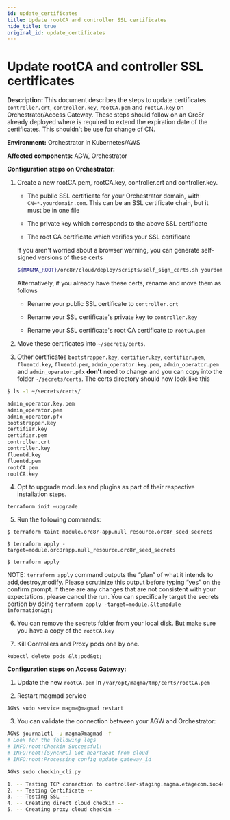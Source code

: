 ```yaml
---
id: update_certificates
title: Update rootCA and controller SSL certificates
hide_title: true
original_id: update_certificates
---
```

# Update rootCA and controller SSL certificates

**Description:** This document describes the steps to update certificates `controller.crt`, `controller.key`, `rootCA.pem` and `rootCA.key` on Orchestrator/Access Gateway. These steps should follow on an Orc8r already deployed where is required to extend the expiration date of the certificates. This shouldn't be use for change of CN.

**Environment:** Orchestrator in Kubernetes/AWS

**Affected components:** AGW, Orchestrator

**Configuration steps on Orchestrator:**


1. Create a new rootCA.pem, rootCA.key, controller.crt and controller.key.

    - The public SSL certificate for your Orchestrator domain,
    with `CN=*.yourdomain.com`. This can be an SSL certificate chain, but it must be
    in one file

    - The private key which corresponds to the above SSL certificate

    - The root CA certificate which verifies your SSL certificate

    If you aren't worried about a browser warning, you can generate self-signed
    versions of these certs

    ```bash
    ${MAGMA_ROOT}/orc8r/cloud/deploy/scripts/self_sign_certs.sh yourdomain.com
    ```

    Alternatively, if you already have these certs, rename and move them as follows

    - Rename your public SSL certificate to `controller.crt`

    - Rename your SSL certificate's private key to `controller.key`

    - Rename your SSL certificate's root CA certificate to `rootCA.pem`


2. Move these certificates into `~/secrets/certs`.

3. Other certificates `bootstrapper.key`, `certifier.key`, `certifier.pem`, `fluentd.key`, `fluentd.pem`, `admin_operator.key.pem,` `admin_operator.pem` and `admin_operator.pfx`  **don't** need to change and you can copy into the folder `~/secrets/certs`. The certs directory should now look like this

```bash
$ ls -1 ~/secrets/certs/

admin_operator.key.pem
admin_operator.pem
admin_operator.pfx
bootstrapper.key
certifier.key
certifier.pem
controller.crt
controller.key
fluentd.key
fluentd.pem
rootCA.pem
rootCA.key
```


4. Opt to upgrade modules and plugins as part of their respective installation steps.

`terraform init –upgrade`

5. Run the following commands:

`$ terraform taint module.orc8r-app.null_resource.orc8r_seed_secrets`

`$ terraform apply -target=module.orc8rapp.null_resource.orc8r_seed_secrets`

`$ terraform apply`


NOTE: `terraform apply` command outputs the “plan” of what it intends to add,destroy,modify. Please scrutinize this output before typing “yes” on the confirm prompt. If there are any changes that are not consistent with your expectations, please cancel the run. You can specifically target the secrets portion by doing `terraform apply -target=module.&lt;module information&gt;`

6. You can remove the secrets folder from your local disk. But make sure you have a copy of the `rootCA.key`

7. Kill Controllers and Proxy pods one by one.

`kubectl delete pods &lt;pod&gt;`

**Configuration steps on Access Gateway:**

1. Update the new `rootCA.pem` in `/var/opt/magma/tmp/certs/rootCA.pem`

2. Restart magmad service

`AGW$ sudo service magma@magmad restart`

3. You can validate the connection between your AGW and Orchestrator:

```bash
AGW$ journalctl -u magma@magmad -f
# Look for the following logs
# INFO:root:Checkin Successful!
# INFO:root:[SyncRPC] Got heartBeat from cloud
# INFO:root:Processing config update gateway_id

AGW$ sudo checkin_cli.py

1. -- Testing TCP connection to controller-staging.magma.etagecom.io:443 --
2. -- Testing Certificate --
3. -- Testing SSL --
4. -- Creating direct cloud checkin --
5. -- Creating proxy cloud checkin --
```
